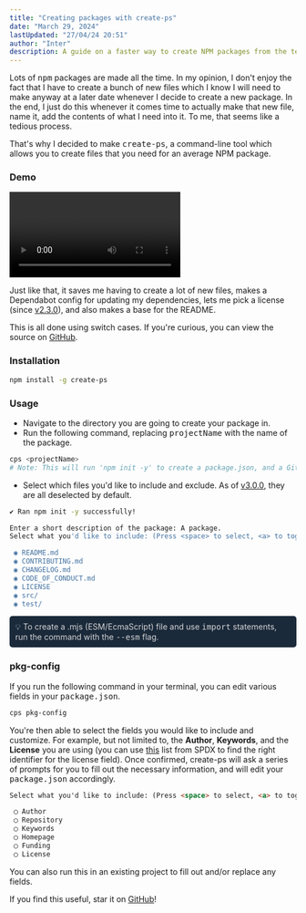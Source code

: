 ```yaml
---
title: "Creating packages with create-ps"
date: "March 29, 2024"
lastUpdated: "27/04/24 20:51"
author: "Inter"
description: A guide on a faster way to create NPM packages from the terminal.
---
```


Lots of <kbd>npm</kbd> packages are made all the time. In my opinion, I don't enjoy the fact that I have to create a bunch of new files which I know I will need to make anyway at a later date whenever I decide to create a new package. In the end, I just do this whenever it comes time to actually make that new file, name it, add the contents of what I need into it. To me, that seems like a tedious process.

That's why I decided to make <kbd>create-ps</kbd>, a command-line tool which allows you to create files that you need for an average NPM package.

### Demo

<video src="/blog/creating-packages/Demo.mp4" controls></video>

Just like that, it saves me having to create a lot of new files, makes a Dependabot config for updating my dependencies, lets me pick a license (since [v2.3.0](https://github.com/inttter/create-ps/releases/tag/v2.3.0)), and also makes a base for the README.

This is all done using switch cases. If you're curious, you can view the source on [GitHub](https://github.com/inttter/create-ps).

### Installation

```bash
npm install -g create-ps 
```

### Usage

* Navigate to the directory you are going to create your package in.
* Run the following command, replacing <kbd>projectName</kbd> with the name of the package.

```bash
cps <projectName>
# Note: This will run 'npm init -y' to create a package.json, and a Git repository will also be initialized.
```

* Select which files you'd like to include and exclude. As of [v3.0.0](https://github.com/inttter/create-ps/releases/tag/v3.0.0), they are all deselected by default.

```bash
✔ Ran npm init -y successfully!

Enter a short description of the package: A package. 
Select what you'd like to include: (Press <space> to select, <a> to toggle all, <i> to invert selection, and <enter> to proceed)

 ◉ README.md
 ◉ CONTRIBUTING.md
 ◉ CHANGELOG.md
 ◉ CODE_OF_CONDUCT.md
 ◉ LICENSE
 ◉ src/
 ◉ test/
```

<div style="background-color: #1B2A3A; color: #d4d4d8; padding: 10px; margin-bottom: 20px; margin-top: 10px; border-radius: 5px;">
  💡 To create a .mjs (ESM/EcmaScript) file and use <kbd>import</kbd> statements, run the command with the <kbd>--esm</kbd> flag.
</div>

### pkg-config

If you run the following command in your terminal, you can edit various fields in your <kbd>package.json</kbd>.

```bash
cps pkg-config
```

You're then able to select the fields you would like to include and customize. For example, but not limited to, the **Author**, **Keywords**, and the **License** you are using (you can use [this](https://spdx.org/licenses/) list from SPDX to find the right identifier for the license field). Once confirmed, create-ps will ask a series of prompts for you to fill out the necessary information, and will edit your <kbd>package.json</kbd> accordingly.

```markdown
Select what you'd like to include: (Press <space> to select, <a> to toggle all, <i> to invert selection, and <enter> to proceed)

 ◯ Author
 ◯ Repository
 ◯ Keywords
 ◯ Homepage
 ◯ Funding
 ◯ License
```

You can also run this in an existing project to fill out and/or replace any fields.

If you find this useful, star it on [GitHub](https://github.com/inttter/create-ps)!
